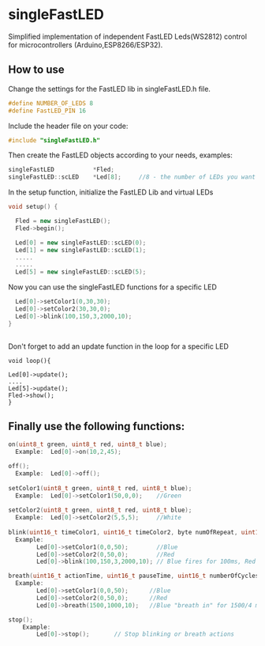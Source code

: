 # singleFastLED


Simplified implementation of independent FastLED Leds(WS2812) control for microcontrollers (Arduino,ESP8266/ESP32).

## How to use

Change the settings for the FastLED lib in singleFastLED.h file.

```C++
#define NUMBER_OF_LEDS 8
#define FastLED_PIN 16
```
Include the header file on your code:

```C++
#include "singleFastLED.h"
```


Then create the FastLED objects according to your needs, examples:

```C++
singleFastLED           *Fled;
singleFastLED::scLED    *Led[8];     //8 - the number of LEDs you want to control
```
In the setup function, initialize the FastLED Lib and virtual LEDs

```C++
void setup() {

  Fled = new singleFastLED();
  Fled->begin();

  Led[0] = new singleFastLED::scLED(0);
  Led[1] = new singleFastLED::scLED(1);
  .....
  .....
  Led[5] = new singleFastLED::scLED(5);
```
Now you can use the singleFastLED functions for a specific LED
```C++
  Led[0]->setColor1(0,30,30);
  Led[0]->setColor2(30,30,0);
  Led[0]->blink(100,150,3,2000,10);
}  
  
```
Don't forget to add an update function in the loop for a specific LED
```C+
void loop(){

Led[0]->update();
....
Led[5]->update();
Fled->show();
}  
```
## Finally use the following functions:
```C++
on(uint8_t green, uint8_t red, uint8_t blue);
  Example:  Led[0]->on(10,2,45);

off();
  Example:  Led[0]->off();
  
setColor1(uint8_t green, uint8_t red, uint8_t blue);
  Example:  Led[0]->setColor1(50,0,0);    //Green
  
setColor2(uint8_t green, uint8_t red, uint8_t blue);
  Example:  Led[0]->setColor2(5,5,5);     //White
  
blink(uint16_t timeColor1, uint16_t timeColor2, byte numOfRepeat, uint16_t pauseTime, uint16_t numberOfCycles);  
  Example:  
        Led[0]->setColor1(0,0,50);        //Blue
        Led[0]->setColor2(0,50,0);        //Red
        Led[0]->blink(100,150,3,2000,10); // Blue fires for 100ms, Red fires for 150ms, repeats 3 times, waits 2000ms and repeats all 10 times

breath(uint16_t actionTime, uint16_t pauseTime, uint16_t numberOfCycles);
  Example:  
        Led[0]->setColor1(0,0,50);      //Blue
        Led[0]->setColor2(0,50,0);      //Red
        Led[0]->breath(1500,1000,10);   //Blue "breath in" for 1500/4 ms, Red "breath out" for 1500/4 ms, Red "breath in" for 1500/4 ms, Blue "breath out" for 1500/4 ms, waits 1000ms and repeats all 10 times

stop();
    Example:  
        Led[0]->stop();       // Stop blinking or breath actions      
     
```
